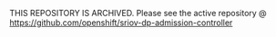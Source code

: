 THIS REPOSITORY IS ARCHIVED. Please see the active repository @ https://github.com/openshift/sriov-dp-admission-controller
